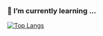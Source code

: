 ### 🌱 I’m currently learning ...

[![Top Langs](https://github-readme-stats.vercel.app/api/top-langs/?username=pleuvoir&hide=html,javascript)](https://github.com/pleuvoir/github-readme-stats)

<!-- ![pleuvoir's github stats](https://github-readme-stats.vercel.app/api?username=pleuvoir&show_icons=true) -->

<!--
**pleuvoir/pleuvoir** is a ✨ _special_ ✨ repository because its `README.md` (this file) appears on your GitHub profile.

Here are some ideas to get you started:

- 🔭 I’m currently working on ...
- 🌱 I’m currently learning ...
- 👯 I’m looking to collaborate on ...
- 🤔 I’m looking for help with ...
- 💬 Ask me about ...
- 📫 How to reach me: ...
- 😄 Pronouns: ...
- ⚡ Fun fact: ...
-->
